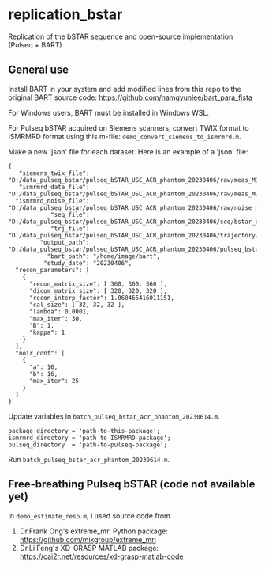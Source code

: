 # replication_bstar
Replication of the bSTAR sequence and open-source implementation (Pulseq + BART)

## General use

Install BART in your system and add modified lines from this repo to the original BART source code: https://github.com/namgyunlee/bart_para_fista

For Windows users, BART must be installed in Windows WSL.

For Pulseq bSTAR acquired on Siemens scanners, convert TWIX format to ISMRMRD format using this m-file: `demo_convert_siemens_to_ismrmrd.m`.

Make a new 'json' file for each dataset. Here is an example of a 'json' file:

	{
       "siemens_twix_file": "D:/data_pulseq_bstar/pulseq_bSTAR_USC_ACR_phantom_20230406/raw/meas_MID00539_FID62952_pulseq_bstar_1_38ms_1_61mm_bh_i4_17k.dat",
       "ismrmrd_data_file": "D:/data_pulseq_bstar/pulseq_bSTAR_USC_ACR_phantom_20230406/raw/meas_MID00539_FID62952_pulseq_bstar_1_38ms_1_61mm_bh_i4_17k.h5",
      "ismrmrd_noise_file": "D:/data_pulseq_bstar/pulseq_bSTAR_USC_ACR_phantom_20230406/raw/noise_meas_MID00539_FID62952_pulseq_bstar_1_38ms_1_61mm_bh_i4_17k.h5",
	            "seq_file": "D:/data_pulseq_bstar/pulseq_bSTAR_USC_ACR_phantom_20230406/seq/bstar_ecg0_TR1.38ms_1.61mm_b1929_rf200_i4_17k_FA25_self0_WASP.seq",
                "trj_file": "D:/data_pulseq_bstar/pulseq_bSTAR_USC_ACR_phantom_20230406/trajectory/traj_b1929_n288_Zhao_2020_MRM_v2_fine_tuning.trj",
             "output_path": "D:/data_pulseq_bstar/pulseq_bSTAR_USC_ACR_phantom_20230406/pulseq_bstar_1_38ms_1_61mm_bh_i4_17k",
               "bart_path": "/home/image/bart",
              "study_date": "20230406",
      "recon_parameters": [
        {
	      "recon_matrix_size": [ 360, 360, 360 ],
          "dicom_matrix_size": [ 320, 320, 320 ],
          "recon_interp_factor": 1.060465416011151,
          "cal_size": [ 32, 32, 32 ],
          "lambda": 0.0001,
          "max_iter": 30,
          "B": 1,
          "kappa": 1
        }
      ],
      "noir_conf": [
        {
	      "a": 16,
          "b": 16,
          "max_iter": 25
        }
      ]
	}


Update variables in `batch_pulseq_bstar_acr_phantom_20230614.m`.

    package_directory = 'path-to-this-package';
    ismrmrd_directory = 'path-to-ISMRMRD-package';
    pulseq_directory  = 'path-to-pulseq-package';

Run `batch_pulseq_bstar_acr_phantom_20230614.m`.

## Free-breathing Pulseq bSTAR (code not available yet)

In `demo_estimate_resp.m`, I used source code from 
1. Dr.Frank Ong's extreme_mri Python package: https://github.com/mikgroup/extreme_mri
2. Dr.Li Feng's XD-GRASP MATLAB package: https://cai2r.net/resources/xd-grasp-matlab-code